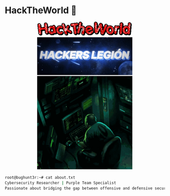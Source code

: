 # HackTheWorld 🚀

<div align="center">
  <img src="https://github.com/NULLxDEF/NULLxDEF/blob/main/icon/hacktheworld.gif" alt="HackTheWorld" width="300" />
  <img src="https://github.com/NULLxDEF/NULLxDEF/blob/main/icon/hackers-legion.gif" alt="Hacker Legion" width="300" />
  <img src="https://github.com/NULLxDEF/NULLxDEF/blob/main/icon/hacker-computer.gif" alt="Hacker Computer" width="300" />
</div>

```bash
root@bughunt3r:~# cat about.txt
Cybersecurity Researcher | Purple Team Specialist
Passionate about bridging the gap between offensive and defensive security.
